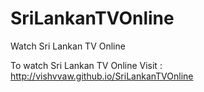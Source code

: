 # SriLankanTVOnline
Watch Sri Lankan TV Online

To watch Sri Lankan TV Online Visit : http://vishvvaw.github.io/SriLankanTVOnline
